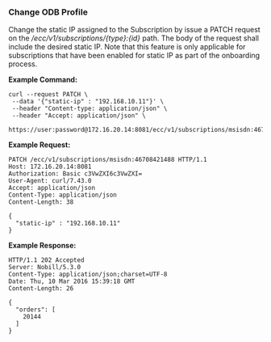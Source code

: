 ### Change ODB Profile

Change the static IP assigned to the  Subscription by issue a PATCH request on the _/ecc/v1/subscriptions/{type}:{id}_ path. The body of the request shall include the desired static IP. Note that this feature is only applicable for subscriptions that have been enabled for static IP as part of the onboarding process.


__Example Command:__
```
curl --request PATCH \
 --data '{"static-ip" : "192.168.10.11"}' \
 --header "Content-type: application/json" \
 --header "Accept: application/json" \
 https://user:password@172.16.20.14:8081/ecc/v1/subscriptions/msisdn:46708421488
```

__Example Request:__
```
PATCH /ecc/v1/subscriptions/msisdn:46708421488 HTTP/1.1
Host: 172.16.20.14:8081
Authorization: Basic c3VwZXI6c3VwZXI=
User-Agent: curl/7.43.0
Accept: application/json
Content-Type: application/json
Content-Length: 38

{
  "static-ip" : "192.168.10.11"
}
```

__Example Response:__
```
HTTP/1.1 202 Accepted
Server: Nobill/5.3.0
Content-Type: application/json;charset=UTF-8
Date: Thu, 10 Mar 2016 15:39:18 GMT
Content-Length: 26

{
  "orders": [
    20144
  ]
}
```
